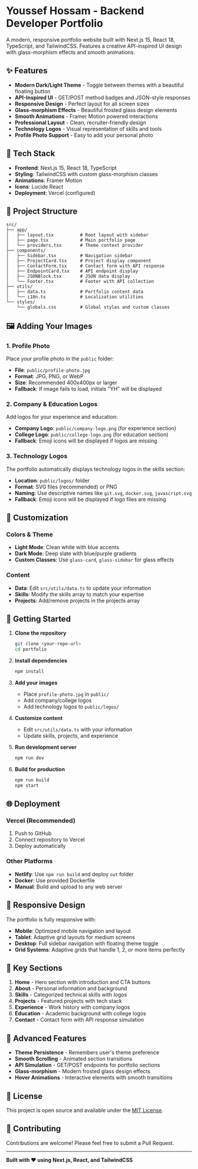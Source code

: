 # Youssef Hossam - Backend Developer Portfolio

A modern, responsive portfolio website built with Next.js 15, React 18, TypeScript, and TailwindCSS. Features a creative API-inspired UI design with glass-morphism effects and smooth animations.

## ✨ Features

- **Modern Dark/Light Theme** - Toggle between themes with a beautiful floating button
- **API-Inspired UI** - GET/POST method badges and JSON-style responses
- **Responsive Design** - Perfect layout for all screen sizes
- **Glass-morphism Effects** - Beautiful frosted glass design elements
- **Smooth Animations** - Framer Motion powered interactions
- **Professional Layout** - Clean, recruiter-friendly design
- **Technology Logos** - Visual representation of skills and tools
- **Profile Photo Support** - Easy to add your personal photo

## 🚀 Tech Stack

- **Frontend**: Next.js 15, React 18, TypeScript
- **Styling**: TailwindCSS with custom glass-morphism classes
- **Animations**: Framer Motion
- **Icons**: Lucide React
- **Deployment**: Vercel (configured)

## 📁 Project Structure

```
src/
├── app/
│   ├── layout.tsx          # Root layout with sidebar
│   ├── page.tsx            # Main portfolio page
│   └── providers.tsx       # Theme context provider
├── components/
│   ├── Sidebar.tsx         # Navigation sidebar
│   ├── ProjectCard.tsx     # Project display component
│   ├── ContactForm.tsx     # Contact form with API response
│   ├── EndpointCard.tsx    # API endpoint display
│   ├── JSONBlock.tsx       # JSON data display
│   └── Footer.tsx          # Footer with API collection
├── utils/
│   ├── data.ts             # Portfolio content data
│   └── i18n.ts             # Localization utilities
└── styles/
    └── globals.css         # Global styles and custom classes
```

## 🖼️ Adding Your Images

### 1. Profile Photo
Place your profile photo in the `public` folder:
- **File**: `public/profile-photo.jpg`
- **Format**: JPG, PNG, or WebP
- **Size**: Recommended 400x400px or larger
- **Fallback**: If image fails to load, initials "YH" will be displayed

### 2. Company & Education Logos
Add logos for your experience and education:
- **Company Logo**: `public/company-logo.png` (for experience section)
- **College Logo**: `public/college-logo.png` (for education section)
- **Fallback**: Emoji icons will be displayed if logos are missing

### 3. Technology Logos
The portfolio automatically displays technology logos in the skills section:
- **Location**: `public/logos/` folder
- **Format**: SVG files (recommended) or PNG
- **Naming**: Use descriptive names like `git.svg`, `docker.svg`, `javascript.svg`
- **Fallback**: Emoji icons will be displayed if logo files are missing

## 🎨 Customization

### Colors & Theme
- **Light Mode**: Clean white with blue accents
- **Dark Mode**: Deep slate with blue/purple gradients
- **Custom Classes**: Use `glass-card`, `glass-sidebar` for glass effects

### Content
- **Data**: Edit `src/utils/data.ts` to update your information
- **Skills**: Modify the skills array to match your expertise
- **Projects**: Add/remove projects in the projects array

## 🚀 Getting Started

1. **Clone the repository**
   ```bash
   git clone <your-repo-url>
   cd portfolio
   ```

2. **Install dependencies**
   ```bash
   npm install
   ```

3. **Add your images**
   - Place `profile-photo.jpg` in `public/`
   - Add company/college logos
   - Add technology logos to `public/logos/`

4. **Customize content**
   - Edit `src/utils/data.ts` with your information
   - Update skills, projects, and experience

5. **Run development server**
   ```bash
   npm run dev
   ```

6. **Build for production**
   ```bash
   npm run build
   npm start
   ```

## 🌐 Deployment

### Vercel (Recommended)
1. Push to GitHub
2. Connect repository to Vercel
3. Deploy automatically

### Other Platforms
- **Netlify**: Use `npm run build` and deploy `out` folder
- **Docker**: Use provided Dockerfile
- **Manual**: Build and upload to any web server

## 📱 Responsive Design

The portfolio is fully responsive with:
- **Mobile**: Optimized mobile navigation and layout
- **Tablet**: Adaptive grid layouts for medium screens
- **Desktop**: Full sidebar navigation with floating theme toggle
- **Grid Systems**: Adaptive grids that handle 1, 2, or more items perfectly

## 🎯 Key Sections

1. **Home** - Hero section with introduction and CTA buttons
2. **About** - Personal information and background
3. **Skills** - Categorized technical skills with logos
4. **Projects** - Featured projects with tech stack
5. **Experience** - Work history with company logos
6. **Education** - Academic background with college logos
7. **Contact** - Contact form with API response simulation

## 🔧 Advanced Features

- **Theme Persistence** - Remembers user's theme preference
- **Smooth Scrolling** - Animated section transitions
- **API Simulation** - GET/POST endpoints for portfolio sections
- **Glass-morphism** - Modern frosted glass design effects
- **Hover Animations** - Interactive elements with smooth transitions

## 📄 License

This project is open source and available under the [MIT License](LICENSE).

## 🤝 Contributing

Contributions are welcome! Please feel free to submit a Pull Request.

---

**Built with ❤️ using Next.js, React, and TailwindCSS** 